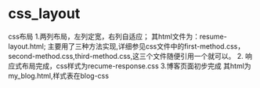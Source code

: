 # css_layout
css布局
1.两列布局，左列定宽，右列自适应；
  其html文件为：resume-layout.html;
  主要用了三种方法实现,详细参见css文件中的first-method.css，second-method.css,third-method.css,这三个文件随便引用一个就可以。
2. 响应式布局完成，css样式为recume-response.css
3.博客页面初步完成 其html为my_blog.html,样式表在blog-css
